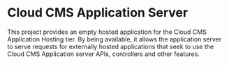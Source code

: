 Cloud CMS Application Server
============================

This project provides an empty hosted application for the Cloud CMS Application Hosting tier.  By being available, it allows the application server to serve requests for externally hosted applications that seek to use the Cloud CMS Application server APIs, controllers and other features.

